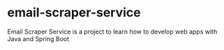 # email-scraper-service
Email Scraper Service is a project to learn how to develop  web apps with Java and Spring Boot
